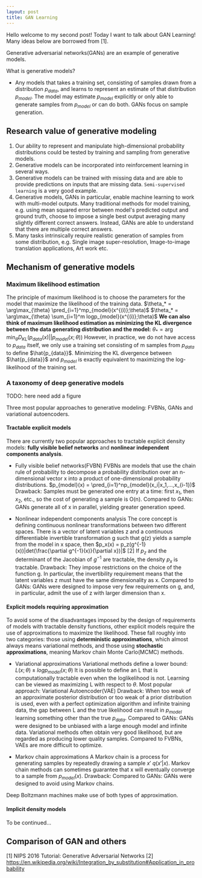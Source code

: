 ```yaml
---
layout: post
title: GAN Learning
---
```


Hello welcome to my second post! Today I want to talk about GAN Learning! Many ideas below are borrowed from [1].

Generative adversarial networks(GANs) are an example of generative models.

What is generative models?
- Any models that takes a training set, consisting of samples drawn from a distribution $p_{data}$, and learns to represent an estimate of that distribution $p_{model}$. The model may estimate $p_{model}$ explicitly or only able to generate samples from $p_{model}$ or can do both. GANs focus on sample generation.

## Research value of generative modeling
1. Our ability to represent and manipulate high-dimensional probability distributions could be tested by training and sampling from generative models.
2. Generative models can be incorporated into reinforcement learning in several ways.
3. Generative models can be trained with missing data and are able to provide predictions on inputs that are missing data. `Semi-supervised learning` is a very good example.
4. Generative models, GANs in particular, enable machine learning to work with multi-model outputs. Many traditional methods for model training, e.g. using mean squared error between model's predicted output and ground truth, choose to impose a single best output averaging many slightly different correct answers. Instead, GANs are able to understand that there are multiple correct answers.
5. Many tasks intrinsically require realistic generation of samples from some distribution, e.g. Single image super-resolution, Image-to-image translation applications, Art work etc.

## Mechanism of generative models
### Maximum likelihood estimation
The principle of maximum likelihood is to choose the parameters for the model that maximize the likelihood of the training data.
$\theta_* = \arg\max_{\theta} \pred_{i=1}^mp_{model}(x^{(i)};\theta)$
$\theta_* = \arg\max_{\theta} \sum_{i=1}^m logp_{model}(x^{(i)};\theta)$
**We can also think of maximum likelihood estimation as minimizing the KL divergence between the data generating distribution and the model:**
$\theta_* = \arg\min_{\theta}D_{KL}(p_{data}(x)||p_{model}(x;\theta))$
However, in practice, we do not have access to $p_{data}$ itself, we only use a training set consisting of m samples from $p_{data}$ to define $\hat{p_{data}}$. Minimizing the KL divergence between $\hat{p_{data}}$ and $p_{model}$ is exactly equivalent to maximizing the log-likelihood of the training set.

### A taxonomy of deep generative models

TODO: here need add a figure

Three most popular approaches to generative modeling: FVBNs, GANs and variational autoencoders.

#### Tractable explicit models
There are currently two popular approaches to tractable explicit density models: **fully visible belief networks** and **nonlinear independent components analysis**.
- Fully visible belief networks(FVBN)
FVBNs are models that use the chain rule of probability to decompose a probability distribution over an n-dimensional vector x into a product of one-dimensional probability distributions.
$p_{model}(x) = \pred_{i=1}^np_{model}(x_i|x_1,...,x_{i-1})$
Drawback: Samples must be generated one entry at a time: first $x_1$, then $x_2$, etc., so the cost of generating a sample is O(n).
Compared to GANs: GANs generate all of x in parallel, yielding greater generation speed.

- Nonlinear independent components analysis
The core concept is defining continuous nonlinear transformations between two different spaces. There is a vector of latent variables z and a continuous differentiable invertible transformation g such that g(z) yields a sample from the model in x space, then
$p_x(x) = p_z(g^{-1}(x))|det(\frac{\partial g^{-1}(x)}{\partial x})|$ [2]
If $p_z$ and the determinant of the Jacobian of $g^{-1}$ are tractable, the density $p_x$ is tractable.
Drawback: They impose restrictions on the choice of the function g. In particular, the invertibility requirement means that the latent variables z must have the same dimensionality as x.
Compared to GANs: GANs were designed to impose very few requirements on g, and, in particular, admit the use of z with larger dimension than x.

#### Explicit models requiring approximation
To avoid some of the disadvantages imposed by the design of requirements of models with tractable density functions, other explicit models require the use of approximations to maximize the likelihood. These fall roughly into two categories: those using **deterministic approximations**, which almost always means variational methods, and those using **stochastic approximations**, meaning Markov chain Monte Carlo(MCMC) methods.

- Variational approximations
Variational methods define a lower bound:
$L(x;\theta) \pm logp_{model}(x;\theta)$
It is possible to define an L that is computationally tractable even when the loglikelihood is not. Learning can be viewed as maximizing L with respect to $\theta$.
Most popular approach: Variational Autoencoder(VAE)
Drawback: When too weak of an approximate posterior distribution or too weak of a prior distribution is used, even with a perfect optimization algorithm and infinite training data, the gap between L and the true likelihood can result in $p_{model}$ learning something other than the true $p_{data}$.
Compared to GANs: GANs were designed to be unbiased with a large enough model and infinite data. Variational methods often obtain very good likelihood, but are regarded as producing lower quality samples.
Compared to FVBNs, VAEs are more difficult to optimize.

- Markov chain approximations
A Markov chain is a process for generating samples by repeatedly drawing a sample $x'~q(x'|x)$. Markov chain methods can sometimes guarantee that x will eventually converge to a sample from $p_{model}(x)$.
Drawback:
Compared to GANs: GANs were designed to avoid using Markov chains.

Deep Boltzmann machines make use of both types of approximation.

#### Implicit density models

To be continued...


























## Comparison of GAN and others







[1] NIPS 2016 Tutorial: Generative Adversarial Networks
[2] https://en.wikipedia.org/wiki/Integration_by_substitution#Application_in_probability
